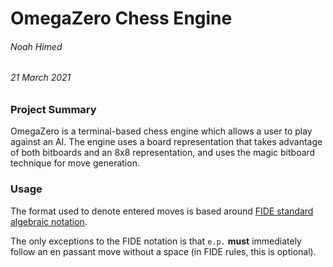 # OmegaZero Chess Engine

###### Noah Himed
###### 21 March 2021

### Project Summary

OmegaZero is a terminal-based chess engine which allows a user to play against
an AI. The engine uses a board representation that takes advantage of both
bitboards and an 8x8 representation, and uses the magic bitboard technique
for move generation.

### Usage

The format used to denote entered moves is based around [FIDE standard algebraic
notation](https://www.chessprogramming.org/Algebraic_Chess_Notation#Standard_Algebraic_Notation_.28SAN.29).

The only exceptions to the FIDE notation is that `e.p.` **must** immediately
follow an en passant move without a space (in FIDE rules, this is optional).
